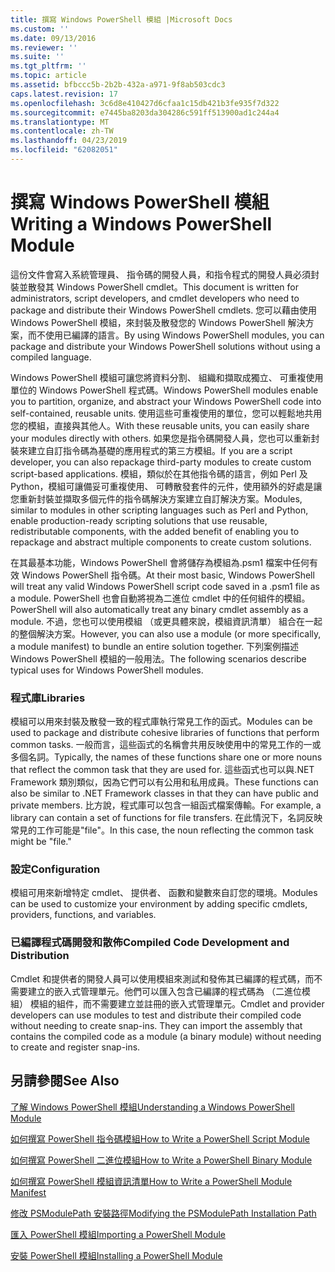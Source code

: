 ```yaml
---
title: 撰寫 Windows PowerShell 模組 |Microsoft Docs
ms.custom: ''
ms.date: 09/13/2016
ms.reviewer: ''
ms.suite: ''
ms.tgt_pltfrm: ''
ms.topic: article
ms.assetid: bfbccc5b-2b2b-432a-a971-9f8ab503cdc3
caps.latest.revision: 17
ms.openlocfilehash: 3c6d8e410427d6cfaa1c15db421b3fe935f7d322
ms.sourcegitcommit: e7445ba8203da304286c591ff513900ad1c244a4
ms.translationtype: MT
ms.contentlocale: zh-TW
ms.lasthandoff: 04/23/2019
ms.locfileid: "62082051"
---
```

# <a name="writing-a-windows-powershell-module"></a><span data-ttu-id="f6f35-102">撰寫 Windows PowerShell 模組</span><span class="sxs-lookup"><span data-stu-id="f6f35-102">Writing a Windows PowerShell Module</span></span>

<span data-ttu-id="f6f35-103">這份文件會寫入系統管理員、 指令碼的開發人員，和指令程式的開發人員必須封裝並散發其 Windows PowerShell cmdlet。</span><span class="sxs-lookup"><span data-stu-id="f6f35-103">This document is written for administrators, script developers, and cmdlet developers who need to package and distribute their Windows PowerShell cmdlets.</span></span> <span data-ttu-id="f6f35-104">您可以藉由使用 Windows PowerShell 模組，來封裝及散發您的 Windows PowerShell 解決方案，而不使用已編譯的語言。</span><span class="sxs-lookup"><span data-stu-id="f6f35-104">By using Windows PowerShell modules, you can package and distribute your Windows PowerShell solutions without using a compiled language.</span></span>

<span data-ttu-id="f6f35-105">Windows PowerShell 模組可讓您將資料分割、 組織和擷取成獨立、 可重複使用單位的 Windows PowerShell 程式碼。</span><span class="sxs-lookup"><span data-stu-id="f6f35-105">Windows PowerShell modules enable you to partition, organize, and abstract your Windows PowerShell code into self-contained, reusable units.</span></span> <span data-ttu-id="f6f35-106">使用這些可重複使用的單位，您可以輕鬆地共用您的模組，直接與其他人。</span><span class="sxs-lookup"><span data-stu-id="f6f35-106">With these reusable units, you can easily share your modules directly with others.</span></span> <span data-ttu-id="f6f35-107">如果您是指令碼開發人員，您也可以重新封裝來建立自訂指令碼為基礎的應用程式的第三方模組。</span><span class="sxs-lookup"><span data-stu-id="f6f35-107">If you are a script developer, you can also repackage third-party modules to create custom script-based applications.</span></span> <span data-ttu-id="f6f35-108">模組，類似於在其他指令碼的語言，例如 Perl 及 Python，模組可讓備妥可重複使用、 可轉散發套件的元件，使用額外的好處是讓您重新封裝並擷取多個元件的指令碼解決方案建立自訂解決方案。</span><span class="sxs-lookup"><span data-stu-id="f6f35-108">Modules, similar to modules in other scripting languages such as Perl and Python, enable production-ready scripting solutions that use reusable, redistributable components, with the added benefit of enabling you to repackage and abstract multiple components to create custom solutions.</span></span>

<span data-ttu-id="f6f35-109">在其最基本功能，Windows PowerShell 會將儲存為模組為.psm1 檔案中任何有效 Windows PowerShell 指令碼。</span><span class="sxs-lookup"><span data-stu-id="f6f35-109">At their most basic, Windows PowerShell will treat any valid Windows PowerShell script code saved in a .psm1 file as a module.</span></span> <span data-ttu-id="f6f35-110">PowerShell 也會自動將視為二進位 cmdlet 中的任何組件的模組。</span><span class="sxs-lookup"><span data-stu-id="f6f35-110">PowerShell will also automatically treat any binary cmdlet assembly as a module.</span></span> <span data-ttu-id="f6f35-111">不過，您也可以使用模組 （或更具體來說，模組資訊清單） 組合在一起的整個解決方案。</span><span class="sxs-lookup"><span data-stu-id="f6f35-111">However, you can also use a module (or more specifically, a module manifest) to bundle an entire solution together.</span></span> <span data-ttu-id="f6f35-112">下列案例描述 Windows PowerShell 模組的一般用法。</span><span class="sxs-lookup"><span data-stu-id="f6f35-112">The following scenarios describe typical uses for Windows PowerShell modules.</span></span>

### <a name="libraries"></a><span data-ttu-id="f6f35-113">程式庫</span><span class="sxs-lookup"><span data-stu-id="f6f35-113">Libraries</span></span>

<span data-ttu-id="f6f35-114">模組可以用來封裝及散發一致的程式庫執行常見工作的函式。</span><span class="sxs-lookup"><span data-stu-id="f6f35-114">Modules can be used to package and distribute cohesive libraries of functions that perform common tasks.</span></span> <span data-ttu-id="f6f35-115">一般而言，這些函式的名稱會共用反映使用中的常見工作的一或多個名詞。</span><span class="sxs-lookup"><span data-stu-id="f6f35-115">Typically, the names of these functions share one or more nouns that reflect the common task that they are used for.</span></span> <span data-ttu-id="f6f35-116">這些函式也可以與.NET Framework 類別類似，因為它們可以有公用和私用成員。</span><span class="sxs-lookup"><span data-stu-id="f6f35-116">These functions can also be similar to .NET Framework classes in that they can have public and private members.</span></span> <span data-ttu-id="f6f35-117">比方說，程式庫可以包含一組函式檔案傳輸。</span><span class="sxs-lookup"><span data-stu-id="f6f35-117">For example, a library can contain a set of functions for file transfers.</span></span> <span data-ttu-id="f6f35-118">在此情況下，名詞反映常見的工作可能是"file"。</span><span class="sxs-lookup"><span data-stu-id="f6f35-118">In this case, the noun reflecting the common task might be "file."</span></span>

### <a name="configuration"></a><span data-ttu-id="f6f35-119">設定</span><span class="sxs-lookup"><span data-stu-id="f6f35-119">Configuration</span></span>

<span data-ttu-id="f6f35-120">模組可用來新增特定 cmdlet、 提供者、 函數和變數來自訂您的環境。</span><span class="sxs-lookup"><span data-stu-id="f6f35-120">Modules can be used to customize your environment by adding specific cmdlets, providers, functions, and variables.</span></span>

### <a name="compiled-code-development-and-distribution"></a><span data-ttu-id="f6f35-121">已編譯程式碼開發和散佈</span><span class="sxs-lookup"><span data-stu-id="f6f35-121">Compiled Code Development and Distribution</span></span>

<span data-ttu-id="f6f35-122">Cmdlet 和提供者的開發人員可以使用模組來測試和發佈其已編譯的程式碼，而不需要建立的嵌入式管理單元。他們可以匯入包含已編譯的程式碼為 （二進位模組） 模組的組件，而不需要建立並註冊的嵌入式管理單元。</span><span class="sxs-lookup"><span data-stu-id="f6f35-122">Cmdlet and provider developers can use modules to test and distribute their compiled code without needing to create snap-ins. They can import the assembly that contains the compiled code as a module (a binary module) without needing to create and register snap-ins.</span></span>

## <a name="see-also"></a><span data-ttu-id="f6f35-123">另請參閱</span><span class="sxs-lookup"><span data-stu-id="f6f35-123">See Also</span></span>

[<span data-ttu-id="f6f35-124">了解 Windows PowerShell 模組</span><span class="sxs-lookup"><span data-stu-id="f6f35-124">Understanding a Windows PowerShell Module</span></span>](./understanding-a-windows-powershell-module.md)

[<span data-ttu-id="f6f35-125">如何撰寫 PowerShell 指令碼模組</span><span class="sxs-lookup"><span data-stu-id="f6f35-125">How to Write a PowerShell Script Module</span></span>](./how-to-write-a-powershell-script-module.md)

[<span data-ttu-id="f6f35-126">如何撰寫 PowerShell 二進位模組</span><span class="sxs-lookup"><span data-stu-id="f6f35-126">How to Write a PowerShell Binary Module</span></span>](./how-to-write-a-powershell-binary-module.md)

[<span data-ttu-id="f6f35-127">如何撰寫 PowerShell 模組資訊清單</span><span class="sxs-lookup"><span data-stu-id="f6f35-127">How to Write a PowerShell Module Manifest</span></span>](http://msdn.microsoft.com/en-us/abe4c24b-e64e-4a61-81d5-18c4fceba0b6)

[<span data-ttu-id="f6f35-128">修改 PSModulePath 安裝路徑</span><span class="sxs-lookup"><span data-stu-id="f6f35-128">Modifying the PSModulePath Installation Path</span></span>](./modifying-the-psmodulepath-installation-path.md)

[<span data-ttu-id="f6f35-129">匯入 PowerShell 模組</span><span class="sxs-lookup"><span data-stu-id="f6f35-129">Importing a PowerShell Module</span></span>](./importing-a-powershell-module.md)

[<span data-ttu-id="f6f35-130">安裝 PowerShell 模組</span><span class="sxs-lookup"><span data-stu-id="f6f35-130">Installing a PowerShell Module</span></span>](./installing-a-powershell-module.md)
